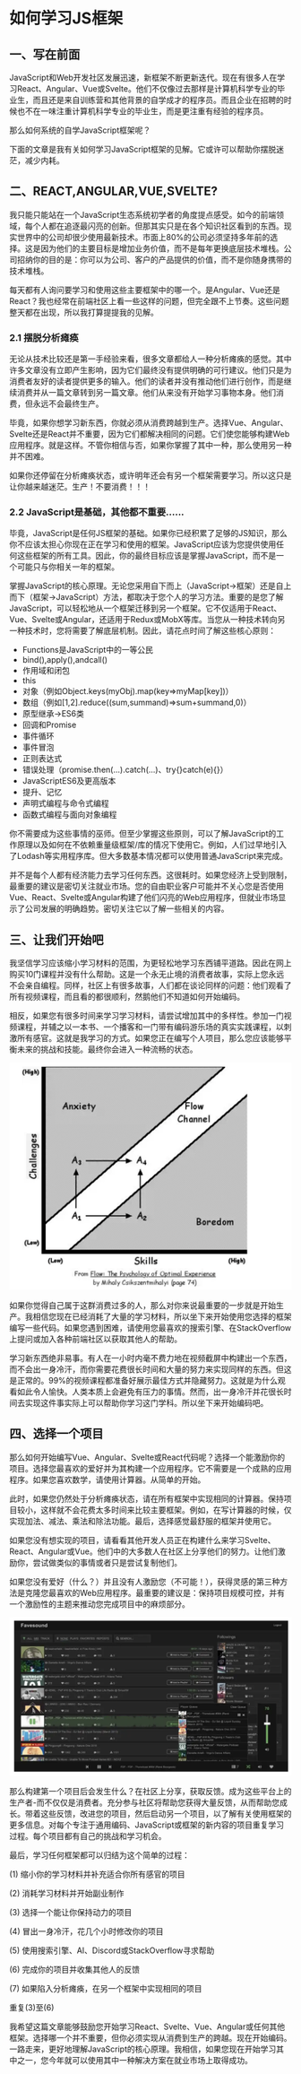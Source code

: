 # 如何学习JS框架

## 一、写在前面

JavaScript和Web开发社区发展迅速，新框架不断更新迭代。现在有很多人在学习React、Angular、Vue或Svelte。他们不仅像过去那样是计算机科学专业的毕业生，而且还是来自训练营和其他背景的自学成才的程序员。而且企业在招聘的时候也不在一味注重计算机科学专业的毕业生，而是更注重有经验的程序员。

那么如何系统的自学JavaScript框架呢？

下面的文章是我有关如何学习JavaScript框架的见解。它或许可以帮助你摆脱迷茫，减少内耗。

## 二、REACT,ANGULAR,VUE,SVELTE?

我只能只能站在一个JavaScript生态系统初学者的角度提点感受。如今的前端领域，每个人都在追逐最闪亮的创新。但那其实只是在各个知识社区看到的东西。现实世界中的公司却很少使用最新技术。市面上80%的公司必须坚持多年前的选择。这是因为他们的主要目标是增加业务价值，而不是每年更换底层技术堆栈。公司招纳你的目的是：你可以为公司、客户的产品提供的价值，而不是你随身携带的技术堆栈。

每天都有人询问要学习和使用这些主要框架中的哪一个。是Angular、Vue还是React？我也经常在前端社区上看一些这样的问题，但完全跟不上节奏。这些问题整天都在出现，所以我打算提提我的见解。

### 2.1 摆脱分析瘫痪

无论从技术比较还是第一手经验来看，很多文章都给人一种分析瘫痪的感觉。其中许多文章没有立即产生影响，因为它们最终没有提供明确的可行建议。他们只是为消费者友好的读者提供更多的输入。他们的读者并没有推动他们进行创作，而是继续消费并从一篇文章转到另一篇文章。他们从来没有开始学习事物本身。他们消费，但永远不会最终生产。

毕竟，如果你想学习新东西，你就必须从消费跨越到生产。选择Vue、Angular、Svelte还是React并不重要，因为它们都解决相同的问题。它们使您能够构建Web应用程序。就是这样。不管你相信与否，如果你掌握了其中一种，那么使用另一种并不困难。

如果你还停留在分析瘫痪状态，或许明年还会有另一个框架需要学习。所以这只是让你越来越迷茫。生产！不要消费！！！

### 2.2 JavaScript是基础，其他都不重要......

毕竟，JavaScript是任何JS框架的基础。如果你已经积累了足够的JS知识，那么你不应该太担心你现在正在学习和使用的框架。JavaScript应该为您提供使用任何这些框架的所有工具。因此，你的最终目标应该是掌握JavaScript，而不是一个可能只与你相关一年的框架。

掌握JavaScript的核心原理。无论您采用自下而上（JavaScript->框架）还是自上而下（框架->JavaScript）方法，都取决于您个人的学习方法。重要的是您了解JavaScript，可以轻松地从一个框架迁移到另一个框架。它不仅适用于React、Vue、Svelte或Angular，还适用于Redux或MobX等库。当您从一种技术转向另一种技术时，您将需要了解底层机制。因此，请花点时间了解这些核心原则：

- Functions是JavaScript中的一等公民
- bind(),apply(),andcall()
- 作用域和闭包
- this
- 对象（例如Object.keys(myObj).map(key=>myMap[key])）
- 数组（例如[1,2].reduce((sum,summand)=>sum+summand,0)）
- 原型继承->ES6类
- 回调和Promise
- 事件循环
- 事件冒泡
- 正则表达式
- 错误处理（promise.then(...).catch(...)、try{}catch(e){}）
- JavaScriptES6及更高版本
- 提升、记忆
- 声明式编程与命令式编程
- 函数式编程与面向对象编程

你不需要成为这些事情的巫师。但至少掌握这些原则，可以了解JavaScript的工作原理以及如何在不依赖重量级框架/库的情况下使用它。例如，人们过早地引入了Lodash等实用程序库。但大多数基本情况都可以使用普通JavaScript来完成。

并不是每个人都有经济能力去学习任何东西。这很耗时。如果您经济上受到限制，最重要的建议是密切关注就业市场。您的自由职业客户可能并不关心您是否使用Vue、React、Svelte或Angular构建了他们闪亮的Web应用程序，但就业市场显示了公司发展的明确趋势。密切关注它以了解一些相关的内容。

## 三、让我们开始吧

我坚信学习应该缩小学习材料的范围，为更轻松地学习东西铺平道路。因此在网上购买10门课程并没有什么帮助。这是一个永无止境的消费者故事，实际上您永远不会亲自编程。同样，社区上有很多故事，人们都在谈论同样的问题：他们观看了所有视频课程，而且看的都很顺利，然鹅他们不知道如何开始编码。

相反，如果您有很多时间来学习学习材料，请尝试增加其中的多样性。参加一门视频课程，并辅之以一本书、一个播客和一门带有编码游乐场的真实实践课程，以刺激所有感官。这就是我学习的方式。如果您正在编写个人项目，那么您应该能够平衡未来的挑战和技能。最终你会进入一种流畅的状态。

![图片1](./WechatIMG4.png "图片1")

如果你觉得自己属于这群消费过多的人，那么对你来说最重要的一步就是开始生产。我相信您现在已经消耗了大量的学习材料，所以坐下来开始使用您选择的框架编写一些代码。如果您遇到困难，请使用您最喜欢的搜索引擎、在StackOverflow上提问或加入各种前端社区以获取其他人的帮助。

学习新东西绝非易事。有人在一小时内毫不费力地在视频截屏中构建出一个东西，而不会出一身冷汗，而你需要花费很长时间和大量的努力来实现同样的东西。但这是正常的。99%的视频课程都准备好展示最佳方式并隐藏努力。这就是为什么观看如此令人愉快。人类本质上会避免有压力的事情。然而，出一身冷汗并花很长时间去实现这件事实际上可以帮助你学习这门学科。所以坐下来开始编码吧。

## 四、选择一个项目

那么如何开始编写Vue、Angular、Svelte或React代码呢？选择一个能激励你的项目。选择您最喜欢的爱好并为其构建一个应用程序。它不需要是一个成熟的应用程序。如果您喜欢数学，请使用计算器。从简单的开始。

此时，如果您仍然处于分析瘫痪状态，请在所有框架中实现相同的计算器。保持项目较小，这样就不会花费太多时间来比较主要框架。例如，在写计算器的时候，仅实现加法、减法、乘法和除法功能。最后，选择感觉最舒服的框架并使用它。

如果您没有想实现的项目，请看看其他开发人员正在构建什么来学习Svelte、React、Angular或Vue。他们中的大多数人在社区上分享他们的努力。让他们激励你，尝试做类似的事情或者只是尝试复制他们。

如果您没有爱好（什么？）并且没有人激励您（不可能！），获得灵感的第三种方法是克隆您最喜欢的Web应用程序。最重要的建议是：保持项目规模可控，并有一个激励性的主题来推动您完成项目中的麻烦部分。

![图片2](./WX20240512-211037@2x.png "图片2")

那么构建第一个项目后会发生什么？在社区上分享，获取反馈。成为这些平台上的生产者-而不仅仅是消费者。充分参与社区将帮助您获得大量反馈，从而帮助您成长。带着这些反馈，改进您的项目，然后启动另一个项目，以了解有关使用框架的更多信息。对每个专注于通用编码、JavaScript或框架的新内容的项目重复学习过程。每个项目都有自己的挑战和学习机会。

最后，学习任何框架都可以归结为这个简单的过程：

(1) 缩小你的学习材料并补充适合你所有感官的项目

(2) 消耗学习材料并开始副业制作

(3) 选择一个能让你保持动力的项目

(4) 冒出一身冷汗，花几个小时修改你的项目

(5) 使用搜索引擎、AI、Discord或StackOverflow寻求帮助

(6) 完成你的项目并收集其他人的反馈

(7) 如果陷入分析瘫痪，在另一个框架中实现相同的项目

重复(3)至(6)

我希望这篇文章能够鼓励您开始学习React、Svelte、Vue、Angular或任何其他框架。选择哪一个并不重要，但你必须实现从消费到生产的跨越。现在开始编码。一路走来，更好地理解JavaScript的核心原理。我相信，如果您现在开始学习其中之一，您今年就可以使用其中一种解决方案在就业市场上取得成功。


